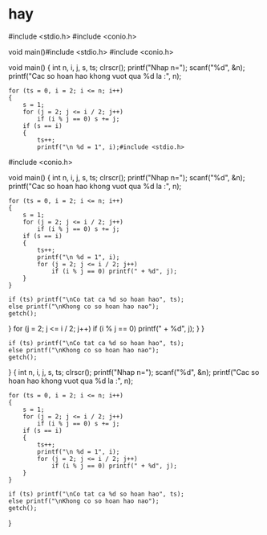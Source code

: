 # hay
#include <stdio.h>
#include <conio.h>

void main()#include <stdio.h>
#include <conio.h>

void main()
{
	int n, i, j, s, ts;
	clrscr();
	printf("Nhap n=");
	scanf("%d", &n);
	printf("Cac so hoan hao khong vuot qua %d la :", n);

	for (ts = 0, i = 2; i <= n; i++)
	{
		s = 1;
		for (j = 2; j <= i / 2; j++)
			if (i % j == 0) s += j;
		if (s == i)
		{
			ts++;
			printf("\n %d = 1", i);#include <stdio.h>
#include <conio.h>

void main()
{
	int n, i, j, s, ts;
	clrscr();
	printf("Nhap n=");
	scanf("%d", &n);
	printf("Cac so hoan hao khong vuot qua %d la :", n);

	for (ts = 0, i = 2; i <= n; i++)
	{
		s = 1;
		for (j = 2; j <= i / 2; j++)
			if (i % j == 0) s += j;
		if (s == i)
		{
			ts++;
			printf("\n %d = 1", i);
			for (j = 2; j <= i / 2; j++)
				if (i % j == 0) printf(" + %d", j);
		}
	}

	if (ts) printf("\nCo tat ca %d so hoan hao", ts);
	else printf("\nKhong co so hoan hao nao");
	getch();
}
			for (j = 2; j <= i / 2; j++)
				if (i % j == 0) printf(" + %d", j);
		}
	}

	if (ts) printf("\nCo tat ca %d so hoan hao", ts);
	else printf("\nKhong co so hoan hao nao");
	getch();
}
{
	int n, i, j, s, ts;
	clrscr();
	printf("Nhap n=");
	scanf("%d", &n);
	printf("Cac so hoan hao khong vuot qua %d la :", n);

	for (ts = 0, i = 2; i <= n; i++)
	{
		s = 1;
		for (j = 2; j <= i / 2; j++)
			if (i % j == 0) s += j;
		if (s == i)
		{
			ts++;
			printf("\n %d = 1", i);
			for (j = 2; j <= i / 2; j++)
				if (i % j == 0) printf(" + %d", j);
		}
	}

	if (ts) printf("\nCo tat ca %d so hoan hao", ts);
	else printf("\nKhong co so hoan hao nao");
	getch();
}
